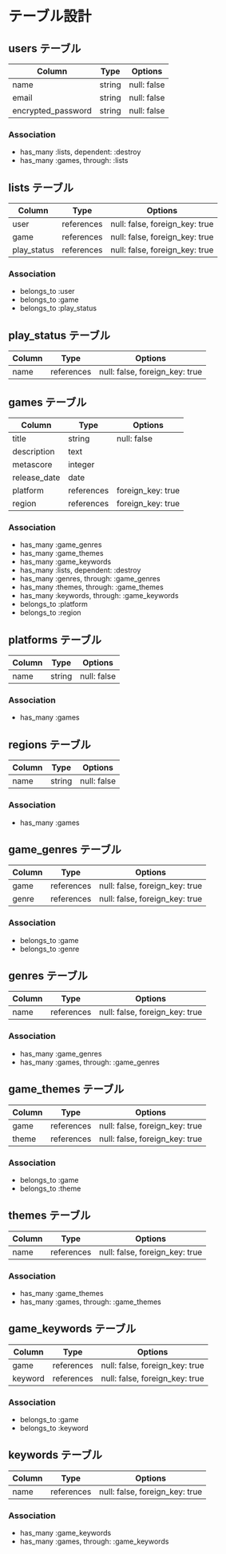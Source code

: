 # テーブル設計

## users テーブル

| Column             | Type   | Options     |
| ------------------ | ------ | ----------- |
| name               | string | null: false |
| email              | string | null: false |
| encrypted_password | string | null: false |

### Association

- has_many :lists, dependent: :destroy
- has_many :games, through: :lists

## lists テーブル

| Column      | Type       | Options                        |
| ----------- | ---------- | ------------------------------ |
| user        | references | null: false, foreign_key: true |
| game        | references | null: false, foreign_key: true |
| play_status | references | null: false, foreign_key: true |

### Association

- belongs_to :user
- belongs_to :game
- belongs_to :play_status

## play_status テーブル

| Column | Type       | Options                        |
| ------ | ---------- | ------------------------------ |
| name   | references | null: false, foreign_key: true |

## games テーブル

| Column       | Type       | Options           |
| ------------ | ---------- | ----------------- |
| title        | string     | null: false       |
| description  | text       |                   |
| metascore    | integer    |                   |
| release_date | date       |                   |
| platform     | references | foreign_key: true |
| region       | references | foreign_key: true |

### Association

- has_many :game_genres
- has_many :game_themes
- has_many :game_keywords
- has_many :lists, dependent: :destroy
- has_many :genres, through: :game_genres
- has_many :themes, through: :game_themes
- has_many :keywords, through: :game_keywords
- belongs_to :platform
- belongs_to :region

## platforms テーブル

| Column | Type   | Options     |
| ------ | ------ | ----------- |
| name   | string | null: false |

### Association

- has_many :games

## regions テーブル

| Column | Type   | Options     |
| ------ | ------ | ----------- |
| name   | string | null: false |

### Association

- has_many :games

## game_genres テーブル

| Column | Type       | Options                        |
| ------ | ---------- | ------------------------------ |
| game   | references | null: false, foreign_key: true |
| genre  | references | null: false, foreign_key: true |

### Association

- belongs_to :game
- belongs_to :genre

## genres テーブル

| Column | Type       | Options                        |
| ------ | ---------- | ------------------------------ |
| name   | references | null: false, foreign_key: true |

### Association

- has_many :game_genres
- has_many :games, through: :game_genres

## game_themes テーブル

| Column | Type       | Options                        |
| ------ | ---------- | ------------------------------ |
| game   | references | null: false, foreign_key: true |
| theme  | references | null: false, foreign_key: true |

### Association

- belongs_to :game
- belongs_to :theme

## themes テーブル

| Column | Type       | Options                        |
| ------ | ---------- | ------------------------------ |
| name   | references | null: false, foreign_key: true |

### Association

- has_many :game_themes
- has_many :games, through: :game_themes

## game_keywords テーブル

| Column  | Type       | Options                        |
| ------- | ---------- | ------------------------------ |
| game    | references | null: false, foreign_key: true |
| keyword | references | null: false, foreign_key: true |

### Association

- belongs_to :game
- belongs_to :keyword

## keywords テーブル

| Column | Type       | Options                        |
| ------ | ---------- | ------------------------------ |
| name   | references | null: false, foreign_key: true |

### Association

- has_many :game_keywords
- has_many :games, through: :game_keywords

